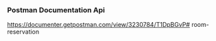 
### Postman Documentation Api
https://documenter.getpostman.com/view/3230784/T1DpBGvP# room-reservation
